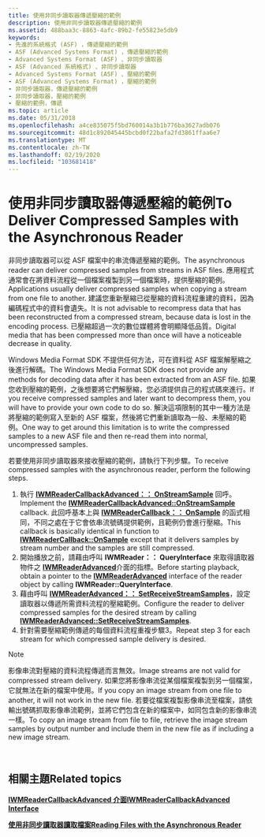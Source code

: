 ```yaml
---
title: 使用非同步讀取器傳遞壓縮的範例
description: 使用非同步讀取器傳遞壓縮的範例
ms.assetid: 488baa3c-8863-4afc-89b2-fe55823e5db9
keywords:
- 先進的系統格式 (ASF) ，傳遞壓縮的範例
- ASF (Advanced Systems Format) ，傳遞壓縮的範例
- Advanced Systems Format (ASF) 、非同步讀取器
- ASF (Advanced 系統格式) 、非同步讀取器
- Advanced Systems Format (ASF) 、壓縮的範例
- ASF (Advanced Systems Format) ，壓縮的範例
- 非同步讀取器，傳遞壓縮的範例
- 非同步讀取器，壓縮的範例
- 壓縮的範例，傳遞
ms.topic: article
ms.date: 05/31/2018
ms.openlocfilehash: a4ce835075f5bd760014a3b1b776ba3627adb076
ms.sourcegitcommit: 48d1c892045445bcbd0f22bafa2fd3861ffaa6e7
ms.translationtype: MT
ms.contentlocale: zh-TW
ms.lasthandoff: 02/19/2020
ms.locfileid: "103681418"
---
```

# <a name="to-deliver-compressed-samples-with-the-asynchronous-reader"></a><span data-ttu-id="503eb-112">使用非同步讀取器傳遞壓縮的範例</span><span class="sxs-lookup"><span data-stu-id="503eb-112">To Deliver Compressed Samples with the Asynchronous Reader</span></span>

<span data-ttu-id="503eb-113">非同步讀取器可以從 ASF 檔案中的串流傳遞壓縮的範例。</span><span class="sxs-lookup"><span data-stu-id="503eb-113">The asynchronous reader can deliver compressed samples from streams in ASF files.</span></span> <span data-ttu-id="503eb-114">應用程式通常會在將資料流程從一個檔案複製到另一個檔案時，提供壓縮的範例。</span><span class="sxs-lookup"><span data-stu-id="503eb-114">Applications usually deliver compressed samples when copying a stream from one file to another.</span></span> <span data-ttu-id="503eb-115">建議您重新壓縮已從壓縮的資料流程重建的資料，因為編碼程式中的資料會遺失。</span><span class="sxs-lookup"><span data-stu-id="503eb-115">It is not advisable to recompress data that has been reconstructed from a compressed stream, because data is lost in the encoding process.</span></span> <span data-ttu-id="503eb-116">已壓縮超過一次的數位媒體將會明顯降低品質。</span><span class="sxs-lookup"><span data-stu-id="503eb-116">Digital media that has been compressed more than once will have a noticeable decrease in quality.</span></span>

<span data-ttu-id="503eb-117">Windows Media Format SDK 不提供任何方法，可在資料從 ASF 檔案解壓縮之後進行解碼。</span><span class="sxs-lookup"><span data-stu-id="503eb-117">The Windows Media Format SDK does not provide any methods for decoding data after it has been extracted from an ASF file.</span></span> <span data-ttu-id="503eb-118">如果您收到壓縮的範例，之後想要將它們解壓縮，您必須提供自己的程式碼來進行。</span><span class="sxs-lookup"><span data-stu-id="503eb-118">If you receive compressed samples and later want to decompress them, you will have to provide your own code to do so.</span></span> <span data-ttu-id="503eb-119">解決這項限制的其中一種方法是將壓縮的範例寫入至新的 ASF 檔案，然後將它們重新讀取為一般、未壓縮的範例。</span><span class="sxs-lookup"><span data-stu-id="503eb-119">One way to get around this limitation is to write the compressed samples to a new ASF file and then re-read them into normal, uncompressed samples.</span></span>

<span data-ttu-id="503eb-120">若要使用非同步讀取器來接收壓縮的範例，請執行下列步驟。</span><span class="sxs-lookup"><span data-stu-id="503eb-120">To receive compressed samples with the asynchronous reader, perform the following steps.</span></span>

1.  <span data-ttu-id="503eb-121">執行 [**IWMReaderCallbackAdvanced：： OnStreamSample**](/previous-versions/windows/desktop/api/Wmsdkidl/nf-wmsdkidl-iwmreadercallbackadvanced-onstreamsample) 回呼。</span><span class="sxs-lookup"><span data-stu-id="503eb-121">Implement the [**IWMReaderCallbackAdvanced::OnStreamSample**](/previous-versions/windows/desktop/api/Wmsdkidl/nf-wmsdkidl-iwmreadercallbackadvanced-onstreamsample) callback.</span></span> <span data-ttu-id="503eb-122">此回呼基本上與 [**IWMReaderCallback：： OnSample**](/previous-versions/windows/desktop/api/Wmsdkidl/nf-wmsdkidl-iwmreadercallback-onsample) 的函式相同，不同之處在于它會依串流號碼提供範例，且範例仍會進行壓縮。</span><span class="sxs-lookup"><span data-stu-id="503eb-122">This callback is basically identical in function to [**IWMReaderCallback::OnSample**](/previous-versions/windows/desktop/api/Wmsdkidl/nf-wmsdkidl-iwmreadercallback-onsample) except that it delivers samples by stream number and the samples are still compressed.</span></span>
2.  <span data-ttu-id="503eb-123">開始播放之前，請藉由呼叫 **IWMReader：： QueryInterface** 來取得讀取器物件之 [**IWMReaderAdvanced**](/previous-versions/windows/desktop/api/wmsdkidl/nn-wmsdkidl-iwmreaderadvanced)介面的指標。</span><span class="sxs-lookup"><span data-stu-id="503eb-123">Before starting playback, obtain a pointer to the [**IWMReaderAdvanced**](/previous-versions/windows/desktop/api/wmsdkidl/nn-wmsdkidl-iwmreaderadvanced) interface of the reader object by calling **IWMReader::QueryInterface**.</span></span>
3.  <span data-ttu-id="503eb-124">藉由呼叫 [**IWMReaderAdvanced：： SetReceiveStreamSamples**](/previous-versions/windows/desktop/api/Wmsdkidl/nf-wmsdkidl-iwmreaderadvanced-setreceivestreamsamples)，設定讀取器以傳遞所需資料流程的壓縮範例。</span><span class="sxs-lookup"><span data-stu-id="503eb-124">Configure the reader to deliver compressed samples for the desired stream by calling [**IWMReaderAdvanced::SetReceiveStreamSamples**](/previous-versions/windows/desktop/api/Wmsdkidl/nf-wmsdkidl-iwmreaderadvanced-setreceivestreamsamples).</span></span>
4.  <span data-ttu-id="503eb-125">針對需要壓縮範例傳遞的每個資料流程重複步驟3。</span><span class="sxs-lookup"><span data-stu-id="503eb-125">Repeat step 3 for each stream for which compressed sample delivery is desired.</span></span>

> [!Note]  
> <span data-ttu-id="503eb-126">影像串流對壓縮的資料流程傳遞而言無效。</span><span class="sxs-lookup"><span data-stu-id="503eb-126">Image streams are not valid for compressed stream delivery.</span></span> <span data-ttu-id="503eb-127">如果您將影像串流從某個檔案複製到另一個檔案，它就無法在新的檔案中使用。</span><span class="sxs-lookup"><span data-stu-id="503eb-127">If you copy an image stream from one file to another, it will not work in the new file.</span></span> <span data-ttu-id="503eb-128">若要從檔案複製影像串流至檔案，請依輸出號碼抓取影像串流範例，並將它們包含在新的檔案中，如同包含新的影像串流一樣。</span><span class="sxs-lookup"><span data-stu-id="503eb-128">To copy an image stream from file to file, retrieve the image stream samples by output number and include them in the new file as if including a new image stream.</span></span>

 

## <a name="related-topics"></a><span data-ttu-id="503eb-129">相關主題</span><span class="sxs-lookup"><span data-stu-id="503eb-129">Related topics</span></span>

<dl> <dt>

[<span data-ttu-id="503eb-130">**IWMReaderCallbackAdvanced 介面**</span><span class="sxs-lookup"><span data-stu-id="503eb-130">**IWMReaderCallbackAdvanced Interface**</span></span>](/previous-versions/windows/desktop/api/wmsdkidl/nn-wmsdkidl-iwmreadercallbackadvanced)
</dt> <dt>

[<span data-ttu-id="503eb-131">**使用非同步讀取器讀取檔案**</span><span class="sxs-lookup"><span data-stu-id="503eb-131">**Reading Files with the Asynchronous Reader**</span></span>](reading-files-with-the-asynchronous-reader.md)
</dt> </dl>

 

 




